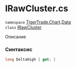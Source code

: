 
# IRawCluster.cs
`namespace` [TigerTrade.Chart](../../../../TigerTrade.Chart.md).[Data](../../../../TigerTrade.Chart/Data.md)  
    `class` [IRawCluster](../../IRawCluster.cs.md)

Описание

### Синтаксис
```csharp
long DeltaHigh { get; }
```
